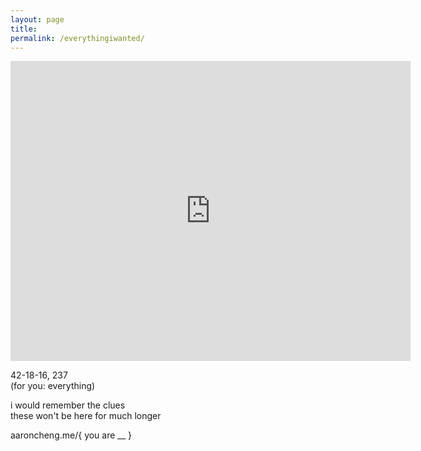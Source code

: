 ```yaml
---
layout: page
title: 
permalink: /everythingiwanted/
---
```


<iframe width="640" height="480" src="https://www.youtube.com/embed/kgUBBbKrL3E?modestbranding=1" frameborder="0" allow="accelerometer; autoplay; encrypted-media; gyroscope; picture-in-picture" allowfullscreen></iframe>

42-18-16, 237  
(for you: everything)  

i would remember the clues  
these won't be here for much longer  

aaroncheng.me/{ you are __ }

